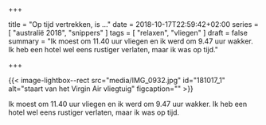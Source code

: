 +++

title = "Op tijd vertrekken, is …"
date = 2018-10-17T22:59:42+02:00
series = [ "australië 2018", "snippers" ]
tags = [ "relaxen", "vliegen" ] 
draft = false
summary = "Ik moest om 11.40 uur vliegen en ik werd om 9.47 uur wakker. Ik heb een hotel wel eens rustiger verlaten, maar ik was op tijd."

+++

{{< image-lightbox--rect src="media/IMG_0932.jpg" id="181017_1" alt="staart van het Virgin Air vliegtuig" figcaption="" >}}

Ik moest om 11.40 uur vliegen en ik werd om 9.47 uur wakker. Ik heb een hotel wel eens rustiger verlaten, maar ik was op tijd.



	
